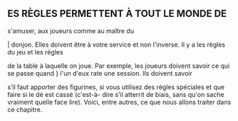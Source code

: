 ## ES RÈGLES PERMETTENT À TOUT LE MONDE DE

s'amuser, aux joueurs comme au maître du

| donjon. Elles doivent être à votre service et non
l'inverse. Il y a les règles du jeu et les règles

de la table à laquelle on joue. Par exemple, les
joueurs doivent savoir ce qui se passe quand
} l'un d'eux rate une session. Ils doivent savoir

s’il faut apporter des figurines, si vous utilisez
des règles spéciales et que faire si le dé est cassé (c'est-à-
dire s’il atterrit de biais, sans qu'on sache vraiment quelle
face lire). Voici, entre autres, ce que nous allons traiter dans
ce chapitre.
